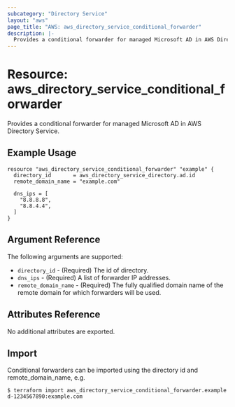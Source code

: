 ```yaml
---
subcategory: "Directory Service"
layout: "aws"
page_title: "AWS: aws_directory_service_conditional_forwarder"
description: |-
  Provides a conditional forwarder for managed Microsoft AD in AWS Directory Service.
---
```


# Resource: aws_directory_service_conditional_forwarder

Provides a conditional forwarder for managed Microsoft AD in AWS Directory Service.

## Example Usage

```hcl
resource "aws_directory_service_conditional_forwarder" "example" {
  directory_id       = aws_directory_service_directory.ad.id
  remote_domain_name = "example.com"

  dns_ips = [
    "8.8.8.8",
    "8.8.4.4",
  ]
}
```

## Argument Reference

The following arguments are supported:

* `directory_id` - (Required) The id of directory.
* `dns_ips` - (Required) A list of forwarder IP addresses.
* `remote_domain_name` - (Required) The fully qualified domain name of the remote domain for which forwarders will be used.

## Attributes Reference

No additional attributes are exported.

## Import

Conditional forwarders can be imported using the directory id and remote_domain_name, e.g.

```
$ terraform import aws_directory_service_conditional_forwarder.example d-1234567890:example.com
```
